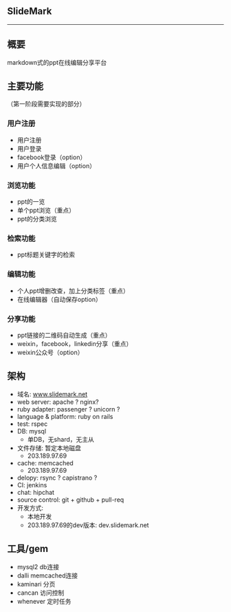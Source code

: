 ## SlideMark

------------

## 概要

markdown式的ppt在线编辑分享平台

## 主要功能

（第一阶段需要实现的部分）

### 用户注册

* 用户注册
* 用户登录
* facebook登录（option）
* 用户个人信息编辑（option）

### 浏览功能 

* ppt的一览
* 单个ppt浏览（重点）
* ppt的分类浏览

### 检索功能

* ppt标题关键字的检索

### 编辑功能

* 个人ppt增删改查，加上分类标签（重点）
* 在线编辑器（自动保存option）

### 分享功能

* ppt链接的二维码自动生成（重点）
* weixin，facebook，linkedin分享（重点）
* weixin公众号（option）

## 架构

* 域名: www.slidemark.net
* web server: apache ? nginx?
* ruby adapter: passenger ? unicorn ?
* language & platform: ruby on rails
* test: rspec
* DB: mysql
	- 单DB，无shard，无主从
* 文件存储: 暂定本地磁盘
	- 203.189.97.69
* cache: memcached
	- 203.189.97.69
* delopy: rsync ? capistrano ?
* CI: jenkins
* chat: hipchat
* source control: git + github + pull-req
* 开发方式:
	- 本地开发
	- 203.189.97.69的dev版本: dev.slidemark.net

## 工具/gem

* mysql2 db连接
* dalli memcached连接
* kaminari 分页
* cancan 访问控制
* whenever 定时任务
